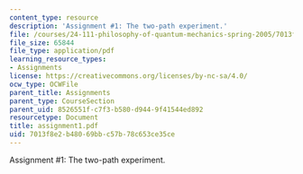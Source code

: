 ```yaml
---
content_type: resource
description: 'Assignment #1: The two-path experiment.'
file: /courses/24-111-philosophy-of-quantum-mechanics-spring-2005/7013f8e2b48069bbc57b78c653ce35ce_assignment1.pdf
file_size: 65844
file_type: application/pdf
learning_resource_types:
- Assignments
license: https://creativecommons.org/licenses/by-nc-sa/4.0/
ocw_type: OCWFile
parent_title: Assignments
parent_type: CourseSection
parent_uid: 8526551f-c7f3-b580-d944-9f41544ed892
resourcetype: Document
title: assignment1.pdf
uid: 7013f8e2-b480-69bb-c57b-78c653ce35ce
---
```

Assignment #1: The two-path experiment.